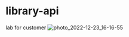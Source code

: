 # library-api
lab for customer
![photo_2022-12-23_16-16-55](https://user-images.githubusercontent.com/45604442/209467923-03a3cfc3-135b-4eb1-8998-fb01b2d142bc.jpg)
